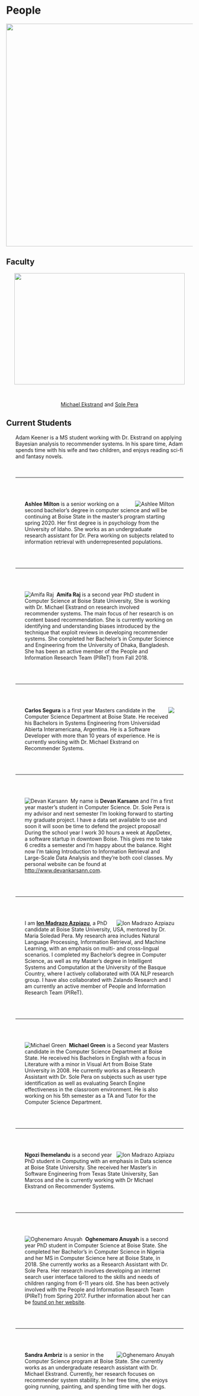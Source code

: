 <h1 class="entry-title">People</h1>


<div>  
<p align="center">
  <img width="600px" src="../images/piret_group_pic.jpg ">
</p></div>


<h2 id="faculty">Faculty</h2>





<div>  
<p align="center">
  <img width="460" height="300" src="../images/faculty_pic.jpg">
</p>
<br>
<p align="center"><a href = "https://md.ekstrandom.net/">Michael Ekstrand</a> and  <a href ="https://solepera.github.io/">Sole Pera</a></p>  
</div>


## Current Students
<div style="clear: both; margin-left:25px; margin-right:25px">
Adam Keener is a MS student working with Dr. Ekstrand on applying Bayesian 
analysis to recommender systems. In his spare time, Adam spends time with 
his wife and two children, and enjoys reading sci-fi and fantasy novels.
<div>
<br>
<br>
<hr>
<br>
<br>

<div style="clear: both; margin-left:25px; margin-right:25px">
<div style="float: right;padding-left: 1ex"><img src="../images/Ashlee_pic.jpg" alt="Ashlee Milton" ></div>
<p><strong>Ashlee Milton</strong> is a senior working on a second bachelor’s degree in computer science and will be continuing at Boise State in the master’s program starting spring 2020. Her first degree is in psychology from the University of Idaho. She works as an undergraduate research assistant for Dr. Pera working on subjects related to information retrieval with underrepresented populations.</p>
</div>

<br>
<br>
<hr>
<br>
<br>

<div style="clear: both; margin-left:25px; margin-right:25px">
<div style="float: left;padding-right: 1ex;"><img src="../images/Amifa_pic.jpg" alt="Amifa Raj" ></div>
<p><strong>Amifa Raj</strong> is a second year PhD student in Computer Science at Boise State University, She is working with Dr. Michael Ekstrand on research involved recommender systems. The main focus of her research is on content based recommendation. She is currently working on identifying and understanding biases introduced by the technique that exploit reviews in developing recommender systems. She completed her Bachelor’s in Computer Science and Engineering from the University of Dhaka, Bangladesh. She has been an active member of the People and Information Research Team (PIReT) from Fall 2018.
</p>
</div>

<br>
<br>
<hr>
<br>
<br>

<div style="clear:both; margin-left:25px; margin-right:25px">
<div style="float: right;padding-left: 1ex;">
<img src="../images/Carlos_pic.jpg" >
</div>
<p><strong>Carlos Segura</strong> is a first year Masters candidate in the Computer Science Department at Boise State. He received his Bachelors in Systems Engineering from Universidad Abierta Interamericana, Argentina. He is a Software Developer with more than 10 years of experience. He is currently working with Dr. Michael Ekstrand on Recommender Systems.</p>
</div>

<br>
<br>
<hr>
<br>
<br>

<div style="clear: both; margin-left:25px; margin-right:25px">
<div style="float: left;padding-right: 1ex"><img class="aligncenter size-medium wp-image-144" src="../images/Devan_pic.png" alt="Devan Karsann" ></div>
<p>My name is <strong>Devan Karsann</strong> and I’m a first year master’s student in Computer Science. Dr. Sole Pera is my advisor and next semester I’m looking forward to starting my graduate project. I have a data set available to use and soon it will soon be time to defend the project proposal! During the school year I work 30 hours a week at AppDetex, a software startup in downtown Boise. This gives me to take 6 credits a semester and I’m happy about the balance. Right now I’m taking Introduction to Information Retrieval and Large-Scale Data Analysis and they’re both cool classes. My personal website can be found at <a href="http://www.devankarsann.com" class="external">http://www.devankarsann.com</a>.</p>
</div>
<br>
<br>
<hr>
<br>
<br>


<div style="clear:both; margin-left:25px; margin-right:25px">
<div style="float: right;padding-left: 1ex"><img src="../images/Ion_pic.jpg" alt="Ion Madrazo Azpiazu"></div>
<p>I am <a href="https://ionmadrazo.github.io/" class="external"><strong>Ion Madrazo Azpiazu</strong></a>, a PhD candidate at Boise State University, USA, mentored by Dr. Maria Soledad Pera. My research area includes Natural Language Processing, Information Retrieval, and Machine Learning, with an emphasis on multi- and cross-lingual scenarios. I completed my Bachelor’s degree in Computer Science, as well as my Master’s degree in Intelligent Systems and Computation at the University of the Basque Country, where I actively collaborated with IXA NLP research group. I have also collaborated with Zalando Research and I am currently an active member of People and Information Research Team (PIReT).</p>
</div>
<br>
<br>
<hr>
<br>
<br>


<div style="clear:both; margin-left:25px; margin-right:25px">
<div style="float: left;padding-right: 1ex"><img src="../images/MichaelG_pic.jpg" alt="Michael Green"></div>
<p><strong>Michael Green</strong> is a Second year Masters candidate in the Computer Science Department at Boise State. He received his Bachelors in English with a focus in Literature with a minor in Visual Art from Boise State University in 2008. He currently works as a Research Assistant with Dr. Sole Pera on subjects such as user type identification as well as evaluating Search Engine effectiveness in the classroom environment. He is also working on his 5th semester as a TA and Tutor for the Computer Science Department.
</p>
</div>

<br>
<br>
<hr>
<br>
<br>

<div style="clear:both; margin-left:25px; margin-right:25px">
<div style="float: right;padding-left: 1ex"><img src="../images/Ngozi_pic.jpg" alt="Ion Madrazo Azpiazu" alt="Ngozi Ihemelandu"></div>
<p><strong>Ngozi Ihemelandu</strong> is a second year PhD student in Computing with an emphasis in Data science at Boise State University. She received her Master’s in Software Engineering from Texas State University, San Marcos and she is currently working with Dr Michael Ekstrand on Recommender Systems.</p>
</div>

<br>
<br>
<hr>
<br>
<br>


<div style="clear:both; margin-left:25px; margin-right:25px">
<div style="float: left;padding-right: 1ex"><img src="../images/Oghenemaro_pic.jpg" alt="Oghenemaro Anuyah" ></div>
<p><strong>Oghenemaro Anuyah</strong> is a second year PhD student in Computer Science at Boise State. She completed her Bachelor’s in Computer Science in Nigeria and her MS in Computer Science here at Boise State, in 2018. She currently works as a Research Assistant with Dr. Sole Pera. Her research involves developing an internet search user interface tailored to the skills and needs of children ranging from 6-11 years old.  She has been actively involved with the People and Information Research Team (PIReT) from Spring 2017. Further information about her can be <a href="http://maroanuyah.github.io" class="external">found on her website</a>.</p>
</div>

<br>
<br>
<hr>
<br>
<br>


<div style="clear:both; margin-left:25px; margin-right:25px">
<div style="float: right;padding-left: 1ex"><img src="../images/Sandra_pic.jpg" alt="Oghenemaro Anuyah" ></div>
<p><strong>Sandra Ambriz</strong> is a senior in the Computer Science program at Boise State. She currently works as an undergraduate research assistant with Dr. Michael Ekstrand. Currently, her research focuses on recommender system stability. In her free time, she enjoys going running, painting, and spending time with her dogs.
</p>
</div>






